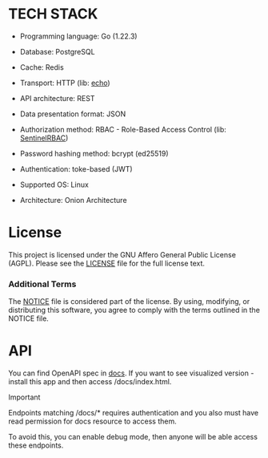 # TECH STACK

-   Programming language: Go (1.22.3)

-   Database: PostgreSQL

-   Cache: Redis

-   Transport: HTTP (lib: [echo](https://github.com/labstack/echo))

-   API architecture: REST

-   Data presentation format: JSON

-   Authorization method: RBAC - Role-Based Access Control (lib: [SentinelRBAC](https://github.com/abaxoth0/SentinelRBAC))

-   Password hashing method: bcrypt (ed25519)

-   Authentication: toke-based (JWT)

-   Supported OS: Linux

-   Architecture: Onion Architecture

# License

This project is licensed under the GNU Affero General Public License (AGPL).
Please see the [LICENSE](LICENSE) file for the full license text.

### Additional Terms
The [NOTICE](NOTICE) file is considered part of the license. By using, modifying,
or distributing this software, you agree to comply with the terms outlined in the NOTICE file.

# API

You can find OpenAPI spec in [docs](docs). If you want to see visualized version - install this app and then access /docs/index.html.

>[!IMPORTANT]
>Endpoints matching /docs/* requires authentication and you also must have read permission for docs resource to access them.
>
>To avoid this, you can enable debug mode, then anyone will be able access these endpoints.

